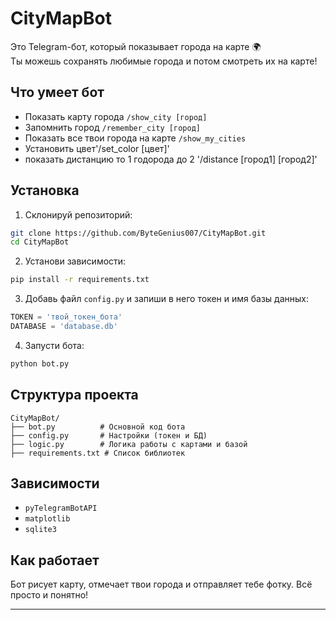 # CityMapBot


Это Telegram-бот, который показывает города на карте 🌍  
Ты можешь сохранять любимые города и потом смотреть их на карте!

## Что умеет бот

- Показать карту города `/show_city [город]`
- Запомнить город `/remember_city [город]`
- Показать все твои города на карте `/show_my_cities`
- Установить цвет'/set_color [цвет]'
- показать дистанцию то 1 годорода до 2 '/distance [город1] [город2]'
                                    

## Установка

1. Склонируй репозиторий:

```bash
git clone https://github.com/ByteGenius007/CityMapBot.git
cd CityMapBot
````

2. Установи зависимости:

```bash
pip install -r requirements.txt
```

3. Добавь файл `config.py` и запиши в него токен и имя базы данных:

```python
TOKEN = 'твой_токен_бота'
DATABASE = 'database.db'
```

4. Запусти бота:

```bash
python bot.py
```

## Структура проекта

```
CityMapBot/
├── bot.py          # Основной код бота
├── config.py       # Настройки (токен и БД)
├── logic.py        # Логика работы с картами и базой
├── requirements.txt # Список библиотек
```

## Зависимости

* `pyTelegramBotAPI`
* `matplotlib`
* `sqlite3`

## Как работает

Бот рисует карту, отмечает твои города и отправляет тебе фотку. Всё просто и понятно!

---


